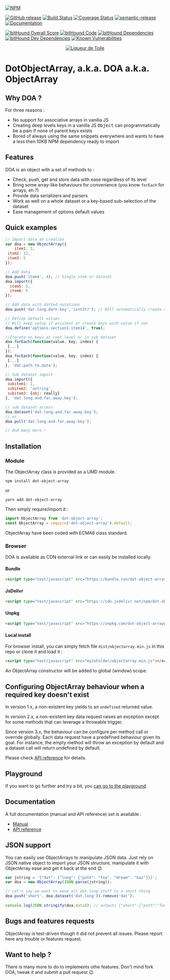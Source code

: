 [![NPM](https://nodei.co/npm/dot-object-array.png?downloads=true&downloadRank=true&stars=true)](https://www.npmjs.com/package/dot-object-array)

[![GitHub release](https://img.shields.io/github/release/liqueurdetoile/objectarray.svg)](https://github.com/liqueurdetoile/DotObjectArray)
[![Build Status](https://travis-ci.org/liqueurdetoile/DotObjectArray.svg?branch=master)](https://travis-ci.org/liqueurdetoile/DotObjectArray)
[![Coverage Status](https://coveralls.io/repos/github/liqueurdetoile/DotObjectArray/badge.svg?branch=master)](https://coveralls.io/github/liqueurdetoile/DotObjectArray?branch=master)
[![semantic-release](https://img.shields.io/badge/%20%20%F0%9F%93%A6%F0%9F%9A%80-semantic--release-e10079.svg)](https://github.com/semantic-release/semantic-release)
[![Documentation](https://liqueurdetoile.github.io/DotObjectArray/badge.svg)](https://liqueurdetoile.github.io/DotObjectArray/)

[![bitHound Overall Score](https://www.bithound.io/github/liqueurdetoile/DotObjectArray/badges/score.svg)](https://www.bithound.io/github/liqueurdetoile/DotObjectArray)
[![bitHound Code](https://www.bithound.io/github/liqueurdetoile/DotObjectArray/badges/code.svg)](https://www.bithound.io/github/liqueurdetoile/DotObjectArray)
[![bitHound Dependencies](https://www.bithound.io/github/liqueurdetoile/DotObjectArray/badges/dependencies.svg)](https://www.bithound.io/github/liqueurdetoile/DotObjectArray/master/dependencies/npm)
[![bitHound Dev Dependencies](https://www.bithound.io/github/liqueurdetoile/DotObjectArray/badges/devDependencies.svg)](https://www.bithound.io/github/liqueurdetoile/DotObjectArray/master/dependencies/npm)
[![Known Vulnerabilities](https://snyk.io/test/github/liqueurdetoile/dotobjectarray/badge.svg?targetFile=package.json)](https://snyk.io/test/github/liqueurdetoile/dotobjectarray?targetFile=package.json)

<p align="center"><a href="https://liqueurdetoile.com" target="\_blank"><img src="https://hosting.liqueurdetoile.com/logo_lqdt.png" alt="Liqueur de Toile"></a></p>

# DotObjectArray, a.k.a. DOA a.k.a. ObjectArray

## Why DOA ?
For three reasons :
- No support for associative arrays in vanilla JS
- Creating deep levels keys in a vanilla JS <tt>Object</tt> can programmatically be a pain if none of parent keys exists
- Bored of always using the same snippets everywhere and wants to have a less then 10KB NPM dependency ready to import

## Features
DOA is an object with a set of methods to :
- Check, push, get and store data with ease regardless of its level
- Bring some array-like behaviours for convenience (you know `forEach` for arrays, eh ?)
- Provide data serializers and parsers
- Work as well on a whole dataset or a key-based sub-selection of the dataset
- Ease management of options default values

## Quick examples
```javascript
// Import data at creation
var doa = new ObjectArray({
	item1: 3,
 item2: 12,
 item3: 5
});

// Add data
doa.push('item4', 4); // Single item or dataset
doa.import({
  item5: 5,
  item6: 6
});

// Add data with dotted notations
doa.push('dat.long.darn.key','isntIt?'); // Will automatically create each keys

// Define default values
// Will keep value if existent or create keys with value if not
doa.define('options.section1.item14', true);

//Iterate on keys at root level or in sub dataset
doa.forEach(function(value, key, index) {
 [...]
});
doa.forEach(function(value, key, index) {
 [...]
}, 'dat.path.to.data');

// Sub dataset import
doa.import({
 subitem1: 1,
 subitem2: 'astring',
 subitem3: {obj: really}
}, 'dat.long.and.far.away.key');

// sub dataset access
doa.dataset('dat.long.and.far.away.key');
// or
doa.pull('dat.long.and.far.away.key');

// And many more !
```
## Installation
### Module
The ObjectArray class is provided as a UMD module.
```
npm install dot-object-array
```
or
```
yarn add dot-object-array
```
Then simply require/import it :
```javascript
import ObjectArray from 'dot-object-array';
const ObjectArray = require('dot-object-array').default;
```
ObjectArray have been coded with ECMA6 class standard.

### Browser
DOA is available as CDN external link or can easily be installed locally.
#### Bundle
```html
<script type="text/javascript" src="https://bundle.run/dot-object-array@latest"></script>
```
#### JsDelivr
```html
<script type="text/javascript" src="https://cdn.jsdelivr.net/npm/dot-object-array@latest"></script>
```
#### Unpkg
```html
<script type="text/javascript" src="https://unpkg.com/dot-object-array@latest"></script>
```
#### Local install
For browser install, you can simply fetch file `dist/objectarray.min.js` in this repo or clone it and load it :
```html
<script type="text/javascript" src="myJsFolder/objectarray.min.js"></script>
```
An ObjectArray constructor will be added to global (window) scope.

## Configuring ObjectArray behaviour when a required key doesn't exist
In version 1.x, a non-existent key yields to an `undefined` returned value.

In version 2.x, a non-existent key data request raises an exception except for some methods that can leverage a throwable trigger.

Since version 3.x, the behaviour can be configure per method call or override globally. Each data request have a predefined behaviour
given its goal. For instance, the empty method will throw an exception by default and a dataset call will return undefined by default.

Please check [API reference](https://liqueurdetoile.github.io/DotObjectArray/docs/identifiers.html) for details.

## Playground
If you want to go further and try a bit, you [can go to the playground](https://jsfiddle.net/dx03k9sL/19/).

## Documentation
A full documentation (manual and API reference) set is available :
- [Manual](https://liqueurdetoile.github.io/DotObjectArray/manual/index.html)
- [API reference](https://liqueurdetoile.github.io/DotObjectArray/identifiers.html)

## JSON support
You can easily use ObjectArrays to manipulate JSON data. Just rely on JSON native object to import your JSON structure, manipulate it with ObjectArray ease and get it back at the end :wink:
```javascript
var jstring = '{"dat": {"long": {"path": "foo", "dream": "baz"}}}';
var doa = new ObjectArray(JSON.parse(jstring));

// Let's say we want to move all dat.long stuff to a short thing
doa.push('short', doa.dataset('dat.long')).remove('dat');
      
console.log(JSON.stringify(doa.data)); // outputs {"short":{"path":"foo","dream":"baz"}}
```
## Bugs and features requests
ObjectArray is test-driven though it did not prevent all issues. Please report here any trouble or features request.

## Want to help ?
There is many more to do to implements othe features. Don't mind fork DOA, tweak it and submit a pull request :wink:
